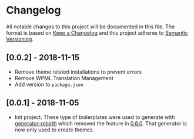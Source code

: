 # Changelog

All notable changes to this project will be documented in this file. The format is based on [Keep a Changelog](http://keepachangelog.com/en/1.0.0/) and this project adheres to [Semantic Versioning](http://semver.org/spec/v2.0.0.html).

## [0.0.2] - 2018-11-15
 
* Remove theme related installations to prevent errors
* Remove WPML Translation Management
* Add version to `package.json`

## [0.0.1] - 2018-11-05

* Init project. These type of boilerplates were used to generate with [generator-rebirth](https://github.com/joonasy/generator-rebirth) which removed the feature in [0.6.0](https://github.com/joonasy/generator-rebirth/blob/master/CHANGELOG.md). That generator is now only used to create themes.
